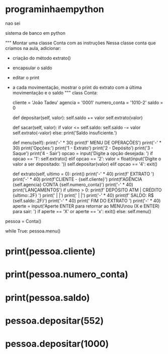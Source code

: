 # programinhaempython
nao sei

sistema de banco em python

"""
Montar uma classe Conta com as instruções
Nessa classe conta que criamos na aula, adicionar:
- criação do método extrato()
- encapsular o saldo
- editar o print
- a cada movimentação, mostrar o print do extrato com a última movimentação e o saldo
"""
class Conta:
	
    cliente = 'João Tadeu'
    agencia = '0001'
    numero_conta = '1010-2'
    saldo = 0

    def depositar(self, valor):	
        self.saldo += valor
        self.extrato(valor)

    def sacar(self, valor):	
        if valor <= self.saldo:
            self.saldo -= valor
            self.extrato(-valor)
        else:
            print('Saldo insuficiente.')
        
    def menu(self):
        print('-' * 30)
        print(f'     MENU DE OPERAÇÕES')
        print('-' * 30)
        print('Opções:')
        print('1 - Extrato')
        print('2 - Depósito')
        print('3 - Saque')
        print('4 - Sair')
        opcao = input('Digite a opção desejada: ')
        if opcao == '1':
            self.extrato()
        elif opcao == '2':
            valor = float(input('Digite o valor a ser depositado: '))
            self.depositar(valor)
        elif opcao == '4':
            exit()

    def extrato(self, ultimo = 0):
        print()
        print('-' * 40)
        print(f'                EXTRATO           ')
        print('-' * 40)
        print(f'CLIENTE - {self.cliente}')
        print(f'AGÊNCIA {self.agencia} CONTA {self.numero_conta}')
        print('-' * 40)
        print('LANÇAMENTOS')
        if ultimo > 0:
            print(f' DEPÓSITO ATM |     CRÉDITO {ultimo:.2F} ')
        print('              |                |')
        print('              |                |')
        print('-' * 40)
        print(f'                        SALDO: R$ {self.saldo:.2F}')
        print('-' * 40)
        print('             FIM DO EXTRATO				  ')
        print('-' * 40)
        aperte = input('Aperte ENTER para retornar ao MENU\nou (X e ENTER) para sair: ')
        if aperte == 'X' or aperte == 'x': 
            exit()
        else:
            self.menu()

pessoa = Conta()

while True:
    pessoa.menu()

# print(pessoa.cliente)
# print(pessoa.numero_conta)
# print(pessoa.saldo)
# pessoa.depositar(552)
# pessoa.depositar(1000)

